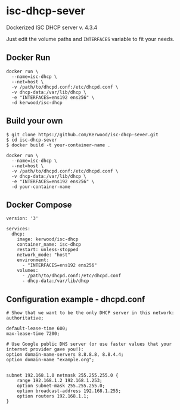 # isc-dhcp-sever
Dockerized ISC DHCP server v. 4.3.4

Just edit the volume paths and `INTERFACES` variable to fit your needs. 

## Docker Run
```
docker run \
  --name=isc-dhcp \
  --net=host \
  -v /path/to/dhcpd.conf:/etc/dhcpd.conf \
  -v dhcp-data:/var/lib/dhcp \
  -e "INTERFACES=ens192 ens256" \
  -d kerwood/isc-dhcp
```

## Build your own
```
$ git clone https://github.com/Kerwood/isc-dhcp-sever.git
$ cd isc-dhcp-sever
$ docker build -t your-container-name .
```

```
docker run \
  --name=isc-dhcp \
  --net=host \
  -v /path/to/dhcpd.conf:/etc/dhcpd.conf \
  -v dhcp-data:/var/lib/dhcp \
  -e "INTERFACES=ens192 ens256" \
  -d your-container-name 
```
## Docker Compose
```
version: '3'

services:
  dhcp:
    image: kerwood/isc-dhcp
    container_name: isc-dhcp
    restart: unless-stopped
    network_mode: "host"
    environment:
      - "INTERFACES=ens192 ens256"
    volumes:
      - /path/to/dhcpd.conf:/etc/dhcpd.conf
      - dhcp-data:/var/lib/dhcp
```

## Configuration example - dhcpd.conf
```
# Show that we want to be the only DHCP server in this network:
authoritative;

default-lease-time 600;
max-lease-time 7200;

# Use Google public DNS server (or use faster values that your internet provider gave you!):
option domain-name-servers 8.8.8.8, 8.8.4.4;
option domain-name "example.org";


subnet 192.168.1.0 netmask 255.255.255.0 {
    range 192.168.1.2 192.168.1.253;
    option subnet-mask 255.255.255.0;
    option broadcast-address 192.168.1.255;
    option routers 192.168.1.1;
}
```